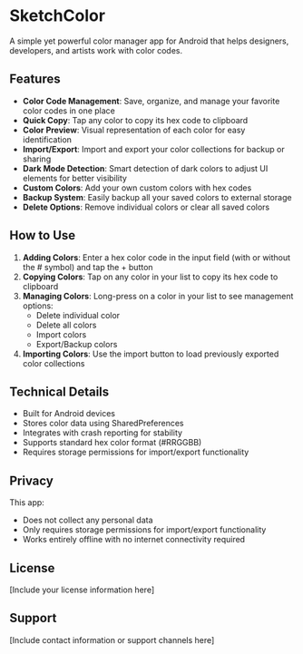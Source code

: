 # SketchColor

A simple yet powerful color manager app for Android that helps designers, developers, and artists work with color codes.

## Features

- **Color Code Management**: Save, organize, and manage your favorite color codes in one place
- **Quick Copy**: Tap any color to copy its hex code to clipboard
- **Color Preview**: Visual representation of each color for easy identification
- **Import/Export**: Import and export your color collections for backup or sharing
- **Dark Mode Detection**: Smart detection of dark colors to adjust UI elements for better visibility
- **Custom Colors**: Add your own custom colors with hex codes
- **Backup System**: Easily backup all your saved colors to external storage
- **Delete Options**: Remove individual colors or clear all saved colors

## How to Use

1. **Adding Colors**: Enter a hex color code in the input field (with or without the # symbol) and tap the + button
2. **Copying Colors**: Tap on any color in your list to copy its hex code to clipboard
3. **Managing Colors**: Long-press on a color in your list to see management options:
   - Delete individual color
   - Delete all colors
   - Import colors
   - Export/Backup colors
4. **Importing Colors**: Use the import button to load previously exported color collections

## Technical Details

- Built for Android devices
- Stores color data using SharedPreferences
- Integrates with crash reporting for stability
- Supports standard hex color format (#RRGGBB)
- Requires storage permissions for import/export functionality

## Privacy

This app:
- Does not collect any personal data
- Only requires storage permissions for import/export functionality
- Works entirely offline with no internet connectivity required

## License

[Include your license information here]

## Support

[Include contact information or support channels here]
